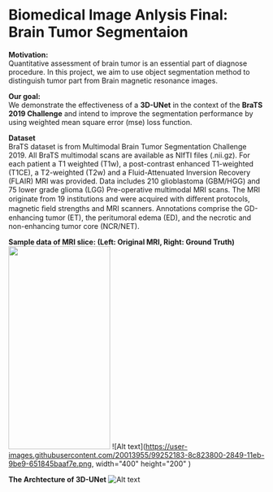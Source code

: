 # Biomedical Image Anlysis Final: Brain Tumor Segmentaion

**Motivation:**</br>
Quantitative assessment of brain tumor is an essential part of diagnose procedure. In this project, we aim to use object segmentation method to distinguish tumor part from Brain magnetic resonance images.

**Our goal:**</br>
We demonstrate the effectiveness of a **3D-UNet** in the context of the **BraTS 2019 Challenge** and intend to improve the segmentation performance by using weighted mean square error (mse) loss function. 

**Dataset**</br>
BraTS dataset is from Multimodal Brain Tumor Segmentation Challenge 2019. All BraTS multimodal scans are available as NIfTI files (.nii.gz). For each patient a T1 weighted (T1w), a post-contrast enhanced T1-weighted (T1CE), a T2-weighted (T2w) and a Fluid-Attenuated Inversion Recovery (FLAIR) MRI was provided. Data includes 210 glioblastoma (GBM/HGG) and 75 lower grade glioma (LGG) Pre-operative multimodal MRI scans. The MRI originate from 19 institutions and were acquired with diﬀerent protocols, magnetic ﬁeld strengths and MRI scanners. Annotations comprise the GD-enhancing tumor (ET), the peritumoral edema (ED), and the necrotic and non-enhancing tumor core (NCR/NET).

**Sample data of MRI slice: (Left: Original MRI, Right: Ground Truth)**
<img src="https://user-images.githubusercontent.com/20013955/99252183-8c823800-2849-11eb-9be9-651845baaf7e.png" width="200" height="400" />
![Alt text](https://user-images.githubusercontent.com/20013955/99252183-8c823800-2849-11eb-9be9-651845baaf7e.png, width="400" height="200" )

**The Archtecture of 3D-UNet**
![Alt text](https://user-images.githubusercontent.com/20013955/99251436-52646680-2848-11eb-9841-1c02873e3f37.PNG)
